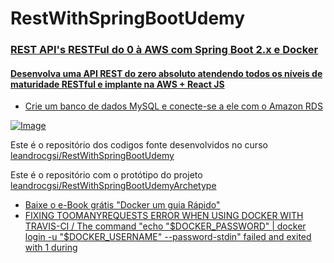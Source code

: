 # RestWithSpringBootUdemy
### [REST API's RESTFul do 0 à AWS com Spring Boot 2.x e Docker](https://www.udemy.com/course/restful-apis-do-0-a-nuvem-com-springboot-e-docker/?couponCode=GTHB_FLASH_SALE2021)
#### [Desenvolva uma API REST do zero absoluto atendendo todos os níveis de maturidade RESTful e implante na AWS + React JS](https://www.udemy.com/course/restful-apis-do-0-a-nuvem-com-springboot-e-docker/?couponCode=GTHB_FLASH_SALE2021)

- [Crie um banco de dados MySQL e conecte-se a ele com o Amazon RDS](https://aws.amazon.com/pt/getting-started/hands-on/create-mysql-db/)

[![Image](https://github.com/leandrocgsi/RestWithSpringBootUdemy/blob/master/Images/rest_apis_restful_do_0_à_nuvem_com_spring_boot_2_e_docker.png?raw=true "REST API's RESTFul do 0 à AWS Com Spring Boot 2.x e Docker")](https://www.udemy.com/course/restful-apis-do-0-a-nuvem-com-springboot-e-docker/?couponCode=GTHB_FLASH_SALE2021)

Este é o repositório dos codigos fonte desenvolvidos no curso [leandrocgsi/RestWithSpringBootUdemy](https://github.com/leandrocgsi/RestWithSpringBootUdemy)

Este é o repositório com o protótipo do projeto [leandrocgsi/RestWithSpringBootUdemyArchetype](https://github.com/leandrocgsi/RestWithSpringBootUdemyArchetype)
- [Baixe o e-Book grátis "Docker um guia Rápido"](https://pub.erudio.com.br/guia-docker)
- [FIXING TOOMANYREQUESTS ERROR WHEN USING DOCKER WITH TRAVIS-CI / The command "echo "$DOCKER_PASSWORD" | docker login -u "$DOCKER_USERNAME" --password-stdin" failed and exited with 1 during](https://londonappdeveloper.com/fixing-toomanyrequests-error-when-using-docker-with-travis-ci/)